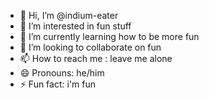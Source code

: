 - 👋 Hi, I’m @indium-eater
- 👀 I’m interested in fun stuff
- 🌱 I’m currently learning how to be more fun
- 💞️ I’m looking to collaborate on fun
- 📫 How to reach me : leave me alone
- 😄 Pronouns: he/him
- ⚡ Fun fact: i'm fun

<!---
indium-eater/indium-eater is a ✨ special ✨ repository because its `README.md` (this file) appears on your GitHub profile.
You can click the Preview link to take a look at your changes.
--->
